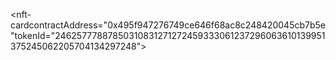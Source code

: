 <nft-cardcontractAddress="0x495f947276749ce646f68ac8c248420045cb7b5e"tokenId="24625777887850310831271272459333061237296063610139951375245062205704134297248">
</nft-card>
<script src="https://unpkg.com/embeddable-nfts/dist/nft-card.min.js"></script>
